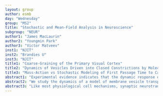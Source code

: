 ```yaml
---
layout: group
author: esmb
day: "Wednesday"
group: "MS2"
title: "Stochastic and Mean-Field Analysis in Neuroscience"
subgroup: "NEUR"
author1: "James MacLaurin"
author2: "Youngmin Park"
author3: "Victor Matveev"
inst1: "NJIT"
inst2: "Brandies U"
inst3: "NJIT"
title1: "Coarse-Graining of the Primary Visual Cortex"
title2: "Dynamics of Vesicles Driven into Closed Constrictions by Molecular Motors"
title3: "Mass-Action vs Stochastic Modeling of First Passage Time to Ca2+-Triggered Vesicle Release"
abstract1: "Experimental evidence indicates that the dynamic response of the primary visual cortex to stimulii continues over relatively slow timescales of O(100ms). Typically, the initial 'bump' of activity, that is centered at a particular orientation, slowly softens and dissipates after the stimulus is removed. To explain this phenomenon, we develop a realistic microscopic neural field model, and perform a coarse-graining to obtain a macroscopic neural field equation. The microscopic model contains slow synaptic dynamics, and stochasticity resulting from synaptic transmission failure. At the macroscopic level, after a coarse-graining procedure, this stochasticity results in a neural field equation with an integral convolution (as is standard in neural field equations) but also a spatial Laplacian, and with the diffusion coefficient proportional to the population activity.  Our macroscopic equation can be thought of as a spatially-extended population density equation: it combines the strengths of neural-field equations and population density equations into a single formalism. It allows a deeper understanding of how changes in the average synchronization of neurons affects the macroscopic dynamics. It partly parallels the efforts of Coombes et al in recent years to derive such 'next-generation neural field equations'. We next perform a Large Deviations analysis to study the typical stochastic fluctuations about the limiting equation. This allows us to determine the most likely abnormal behavior that could be induced in the system by finite size effects. This work is based on a preprint (joint with Bart Krekelberg) entitled 'Coarse-Graining of Neural Networks with Stochastic Dynamic Connections.'"
abstract2: "We study the dynamics of a model of membrane vesicle transport into dendritic spines, which are bulbous intracellular compartments in neurons driven by molecular motors. We explore the effects of noise on the reduced lubrication model proposed in (Fai et al, Active elastohydrodynamics of vesicles in narrow, blind constrictions. Phys. Rev. Fluids, 2 (2017), 113601). The Fokker-Planck approximation fails to capture mean first passage times of velocity switching (tug-of-war effect), and the agent-based model is computationally expensive. For relatively efficient computations, we turn to the master equation and find that it requires an additional calculation to account for non-equilibrium dynamics in the underlying myosin motor population. We discuss remaining questions and future directions in this ongoing work."
abstract3: "Like most physiological cell mechanisms, synaptic neurotransmitter vesicle release (exocytosis) is characterized by a high degree of variability in all steps of the process, from Ca2+ channel gating to the final triggering of membrane fusion by the SNARE machinery. The associated fluctuations can be quite large since only a small number of Ca2+ ions enter the cell through a single channel during an action potential, and further increased by the stochasticity in the Ca2+ binding to Ca2+ buffers and sensors. This leads to a widely-held assumption that solving mass-action reaction-diffusion equations for buffered Ca2+ diffusion does not provide sufficient insight into the underlying Ca2+-dependent cell processes. However, several comparative studies showed a surprisingly close agreement between deterministic and trial-averaged stochastic simulations of Ca2+ diffusion, buffering and binding, as long as Ca2+ channel gating is not Ca2+ dependent. We present further comparison of stochastic and mass-action simulations, focusing on Ca2+ dynamics downstream of Ca2+ channel gating and considering spatially-resolved reaction-diffusion modeling in 3D. Namely, we compare the distributions of first-passage-times (FPT) to full binding of the model Ca2+ sensor for vesicle fusion obtained using stochastic and deterministic approaches. We note that in the deterministic formulation, FPT density is equivalent to the time-dependent rate of the final irreversible transition to the fusion-ready sensor state. We show that the discrepancy between deterministic and stochastic approaches in simulating the FPT density can be surprisingly small even when only as few as 40 ions enter the cell per single channel-vesicle complex, despite the fluctuations caused by the Ca2+ binding and unbinding. Further, we demonstrate this close agreement between stochastic and deterministic FPT computation using a highly simplified two-compartment model, whereby the FPT density can be computed exactly using either of the two approaches. The reason for the close agreement between the two methods is that in the absence of Ca2+-induced Ca2+-release, the non-linearities in the exocytosis process involve only bi-molecular reactions. Therefore, the discrepancy between the two approaches is primarily determined by the size of correlations between reactant molecule number fluctuations rather than the fluctuation amplitudes. The small size of reactant correlations is in turn determined by the relationship between the rate of diffusion relative the rate of Ca2+ buffering and binding, as suggested in prior studies. In most common parameter regimes, FPT density is not very sensitive to the fluctuations in the rates of Markovian transitions between distinct sensor states arising from the Ca2+ fluctuations, which in turn leads to small discrepancies between the two approaches. This work is supported by NSF grant DMS-1517085."
---
```

